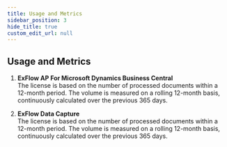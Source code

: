 ```yaml
---
title: Usage and Metrics
sidebar_position: 3
hide_title: true
custom_edit_url: null
---
```

## Usage and Metrics


1. **ExFlow AP For Microsoft Dynamics Business Central**<br/>
The license is based on the number of processed documents within a 12-month period. The volume is measured on a rolling 12-month basis, continuously calculated over the previous 365 days.<br/>


2.	**ExFlow Data Capture**<br/>
The license is based on the number of processed documents within a 12-month period. The volume is measured on a rolling 12-month basis, continuously calculated over the previous 365 days.



